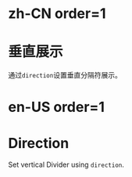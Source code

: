 # zh-CN order=1

# 垂直展示

通过`direction`设置垂直分隔符展示。

# en-US order=1

# Direction

Set vertical Divider using `direction`.
